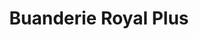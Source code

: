 ---
title: "Buanderie Royal Plus"
url: /montreal/buanderie-royal-plus-chemin-de-la-cote-saint-luc/
shop: laundry
---